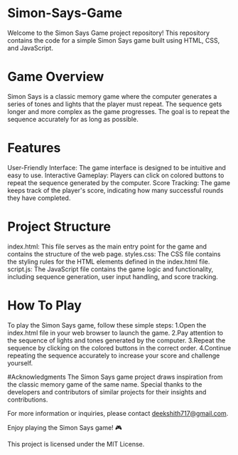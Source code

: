 # Simon-Says-Game
Welcome to the Simon Says Game project repository! This repository contains the code for a simple Simon Says game built using HTML, CSS, and JavaScript.

# Game Overview
Simon Says is a classic memory game where the computer generates a series of tones and lights that the player must repeat. The sequence gets longer and more complex as the game progresses. The goal is to repeat the sequence accurately for as long as possible.

# Features
User-Friendly Interface: The game interface is designed to be intuitive and easy to use.
Interactive Gameplay: Players can click on colored buttons to repeat the sequence generated by the computer.
Score Tracking: The game keeps track of the player's score, indicating how many successful rounds they have completed.

# Project Structure
index.html: This file serves as the main entry point for the game and contains the structure of the web page.
styles.css: The CSS file contains the styling rules for the HTML elements defined in the index.html file.
script.js: The JavaScript file contains the game logic and functionality, including sequence generation, user input handling, and score tracking.

# How To Play
To play the Simon Says game, follow these simple steps:
1.Open the index.html file in your web browser to launch the game.
2.Pay attention to the sequence of lights and tones generated by the computer.
3.Repeat the sequence by clicking on the colored buttons in the correct order.
4.Continue repeating the sequence accurately to increase your score and challenge yourself.

#Acknowledgments
The Simon Says game project draws inspiration from the classic memory game of the same name. Special thanks to the developers and contributors of similar projects for their insights and contributions.

For more information or inquiries, please contact deekshith717@gmail.com.

Enjoy playing the Simon Says game! 🎮

This project is licensed under the MIT License.
